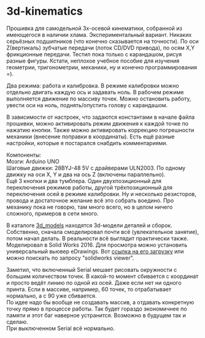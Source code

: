 
# 3d-kinematics

Прошивка для самодельной 3х-осевой кинематики, собранной из имеющегося в наличии хлама. Экспериментальный вариант. Никаких серьёзных подшипников (что конечно сказывается на точности). По оси Z(вертикаль) зубчатые передачи (лоток CD/DVD привода), по осям X,Y фрикционные передачи. Тестил пока только с карандашом, рисуя разные фигуры. Кстати, неплохое учебное пособие для изучения геометрии, тригонометрии, механики, ну и конечно программирования =).

Два режима: работа и калибровка. В режиме калибровки можно отдельно двигать каждую ось и задавать ноль. В рабочем режиме выполняется движение по массиву точек. Можно остановить работу, увести оси на ноль, поднять/опустить голову с карандашом.

В зависимости от настроек, что задаются константами в начале файла прошивки, можно активировать режим движения к каждой точке по нажатию кнопки. Также можно активировать коррекцию погрешности механики (внесение поправки в координаты). Есть ещё разные настройки, которые я постарался снабдить комментариями.

Компоненты:  
Мозги: Arduino UNO  
Шаговые движки: 28BYJ-48 5V с драйверами ULN2003. По одному движку на оси X, Y и два на ось Z (включены параллельно).  
Ещё 3 кнопки и два тумблера. Один двухпозиционный для переключения режимов работы, другой трёхпозиционный для переключения осей в режиме калибровки. Ну и несколько резисторов, провода и достаточное желание всё это собрать воедино. Про механику пока не говорю, там много всего, но в целом ничего сложного, примеров в сети много.

В каталоге [3d_models](https://github.com/marfikus/3d-kinematics/tree/master/3d_models) находятся 3d-модели деталей и сборок. Собственно, сначала смоделировал почти всё (увлекательное занятие), потом начал делать. В реальности всё выглядит практически также.  
Моделировал в Solid Works 2016. Для просмотра можно установить универсальный вьювер eDrawings. Вот [ссылка на его загрузку](https://www.edrawingsviewer.com/download-edrawings) или можно поискать по запросу "solidworks viewer".

Заметил, что включенный Serial мешает рисовать окружности с большим количеством точек. В какой-то момент сбивается с координат и просто ведёт линию по одной из осей. Даже если нет ни одного принта. Если в массиве, например, 60 точек, то отрабатывает нормально, а с 90 уже сбивается.  
По идее надо бы вообще не создавать массив, а отдавать конкретную точку прямо в процессе работы. Так будет гораздо экономичнее по памяти и этот баг наверное устранится. Возможно в будущем так и сделаю.  
При выключенном Serial всё нормально.
